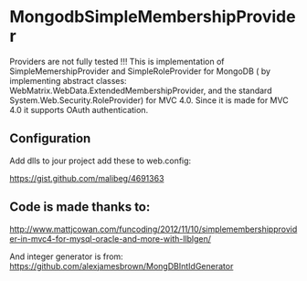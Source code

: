 MongodbSimpleMembershipProvider
===============================

Providers are not fully tested !!!
This is implementation of SimpleMemershipProvider and SimpleRoleProvider for MongoDB 
( by implementing abstract classes: WebMatrix.WebData.ExtendedMembershipProvider, and the standard System.Web.Security.RoleProvider) for MVC 4.0. 
Since it is made for MVC 4.0 it supports OAuth authentication.


Configuration
-------------

Add dlls to jour project add these to web.config:

https://gist.github.com/malibeg/4691363

  <membership defaultProvider="MongodbSimpleMembershipProvider">
      <providers>
        <add name="MongodbSimpleMembershipProvider" type="MongoDBExtendedMembershipProvider.MongodbSimpleMembershipProvider" connectionString="mongodb://localhost:27017" enablePasswordRetrieval="false" enablePasswordReset="true" requiresQuestionAndAnswer="false" requiresUniqueEmail="true" maxInvalidPasswordAttempts="3" minRequiredPasswordLength="6" minRequiredNonalphanumericCharacters="1" passwordAttemptWindow="10" applicationName="/" />
      </providers>
  </membership>
  <roleManager enabled="true" defaultProvider="MongoDBSimpleRoleProvider">
      <providers>
        <add name="MongoDBSimpleRoleProvider" type="MongoDBExtendedMembershipProvider.MongoDBSimpleRoleProvider" connectionString="mongodb://localhost:27017" applicationName="/" />
      </providers>
  </roleManager>




Code is made thanks to:
-----------------------

http://www.mattjcowan.com/funcoding/2012/11/10/simplemembershipprovider-in-mvc4-for-mysql-oracle-and-more-with-llblgen/

And integer generator is from:
https://github.com/alexjamesbrown/MongDBIntIdGenerator
